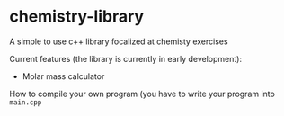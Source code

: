 # chemistry-library
A simple to use c++ library focalized at chemisty exercises

Current features (the library is currently in early development):
- Molar mass calculator


How to compile your own program (you have to write your program into `main.cpp`
